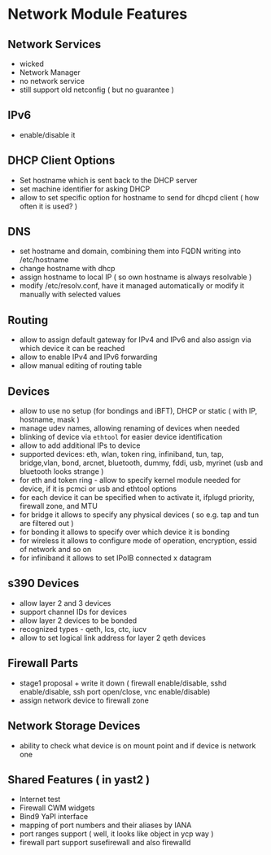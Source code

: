 Network Module Features
=======================

Network Services
----------------

- wicked
- Network Manager
- no network service
- still support old netconfig ( but no guarantee )

IPv6
----

- enable/disable it

DHCP Client Options
-------------------

- Set hostname which is sent back to the DHCP server
- set machine identifier for asking DHCP
- allow to set specific option for hostname to send for dhcpd client ( how often it is used? )

DNS
---

- set hostname and domain, combining them into FQDN writing into /etc/hostname
- change hostname with dhcp
- assign hostname to local IP ( so own hostname is always resolvable )
- modify /etc/resolv.conf, have it managed automatically or modify it manually with selected values

Routing
-------

- allow to assign default gateway for IPv4 and IPv6 and also assign via which device it can be reached
- allow to enable IPv4 and IPv6 forwarding
- allow manual editing of routing table


Devices
-------

- allow to use no setup (for bondings and iBFT), DHCP or static ( with IP, hostname, mask )
- manage udev names, allowing renaming of devices when needed
- blinking of device via `ethtool` for easier device identification
- allow to add additional IPs to device
- supported devices: eth, wlan, token ring, infiniband, tun, tap, bridge,vlan, bond, arcnet, bluetooth, dummy, fddi, usb, myrinet (usb and bluetooth looks strange )
- for eth and token ring - allow to specify kernel module needed for device, if it is pcmci or usb and ethtool options
- for each device it can be specified when to activate it, ifplugd priority, firewall zone, and MTU
- for bridge it allows to specify any physical devices ( so e.g. tap and tun are filtered out )
- for bonding it allows to specify over which device it is bonding
- for wireless it allows to configure mode of operation, encryption, essid of network and so on
- for infiniband it allows to set IPoIB connected x datagram


s390 Devices
------------

- allow layer 2 and 3 devices
- support channel IDs for devices
- allow layer 2 devices to be bonded
- recognized types - qeth, lcs, ctc, iucv
- allow to set logical link address for layer 2 qeth devices

Firewall Parts
--------------

- stage1 proposal + write it down ( firewall enable/disable, sshd enable/disable, ssh port open/close, vnc enable/disable)
- assign network device to firewall zone

Network Storage Devices
-----------------------

- ability to check what device is on mount point and if device is network one


Shared Features ( in yast2 )
----------------------------

- Internet test
- Firewall CWM widgets
- Bind9 YaPI interface
- mapping of port numbers and their aliases by IANA
- port ranges support ( well, it looks like object in ycp way )
- firewall part support susefirewall and also firewalld
